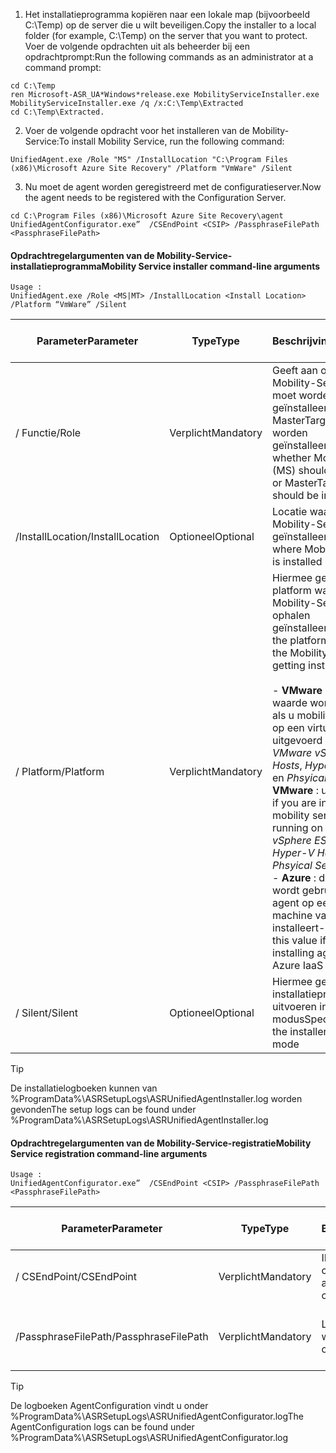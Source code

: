 1. <span data-ttu-id="9e5ca-101">Het installatieprogramma kopiëren naar een lokale map (bijvoorbeeld C:\Temp) op de server die u wilt beveiligen.</span><span class="sxs-lookup"><span data-stu-id="9e5ca-101">Copy the installer to a local folder (for example, C:\Temp) on the server that you want to protect.</span></span> <span data-ttu-id="9e5ca-102">Voer de volgende opdrachten uit als beheerder bij een opdrachtprompt:</span><span class="sxs-lookup"><span data-stu-id="9e5ca-102">Run the following commands as an administrator at a command prompt:</span></span>

  ```
  cd C:\Temp
  ren Microsoft-ASR_UA*Windows*release.exe MobilityServiceInstaller.exe
  MobilityServiceInstaller.exe /q /x:C:\Temp\Extracted
  cd C:\Temp\Extracted.
  ```
2. <span data-ttu-id="9e5ca-103">Voer de volgende opdracht voor het installeren van de Mobility-Service:</span><span class="sxs-lookup"><span data-stu-id="9e5ca-103">To install Mobility Service, run the following command:</span></span>

  ```
  UnifiedAgent.exe /Role "MS" /InstallLocation "C:\Program Files (x86)\Microsoft Azure Site Recovery" /Platform "VmWare" /Silent
  ```
3. <span data-ttu-id="9e5ca-104">Nu moet de agent worden geregistreerd met de configuratieserver.</span><span class="sxs-lookup"><span data-stu-id="9e5ca-104">Now the agent needs to be registered with the Configuration Server.</span></span>

  ```
  cd C:\Program Files (x86)\Microsoft Azure Site Recovery\agent
  UnifiedAgentConfigurator.exe”  /CSEndPoint <CSIP> /PassphraseFilePath <PassphraseFilePath>
  ```

#### <a name="mobility-service-installer-command-line-arguments"></a><span data-ttu-id="9e5ca-105">Opdrachtregelargumenten van de Mobility-Service-installatieprogramma</span><span class="sxs-lookup"><span data-stu-id="9e5ca-105">Mobility Service installer command-line arguments</span></span>

```
Usage :
UnifiedAgent.exe /Role <MS|MT> /InstallLocation <Install Location> /Platform “VmWare” /Silent
```

| <span data-ttu-id="9e5ca-106">Parameter</span><span class="sxs-lookup"><span data-stu-id="9e5ca-106">Parameter</span></span>|<span data-ttu-id="9e5ca-107">Type</span><span class="sxs-lookup"><span data-stu-id="9e5ca-107">Type</span></span>|<span data-ttu-id="9e5ca-108">Beschrijving</span><span class="sxs-lookup"><span data-stu-id="9e5ca-108">Description</span></span>|<span data-ttu-id="9e5ca-109">Mogelijke waarden</span><span class="sxs-lookup"><span data-stu-id="9e5ca-109">Possible values</span></span>|
|-|-|-|-|
|<span data-ttu-id="9e5ca-110">/ Functie</span><span class="sxs-lookup"><span data-stu-id="9e5ca-110">/Role</span></span>|<span data-ttu-id="9e5ca-111">Verplicht</span><span class="sxs-lookup"><span data-stu-id="9e5ca-111">Mandatory</span></span>|<span data-ttu-id="9e5ca-112">Geeft aan of de Mobility-Service (MS) moet worden geïnstalleerd of MasterTarget(MT) moet worden geïnstalleerd.</span><span class="sxs-lookup"><span data-stu-id="9e5ca-112">Specifies whether Mobility Service (MS) should be installed or MasterTarget(MT) should be installed</span></span>|<span data-ttu-id="9e5ca-113">MS</span><span class="sxs-lookup"><span data-stu-id="9e5ca-113">MS</span></span> </br> <span data-ttu-id="9e5ca-114">MT</span><span class="sxs-lookup"><span data-stu-id="9e5ca-114">MT</span></span>|
|<span data-ttu-id="9e5ca-115">/InstallLocation</span><span class="sxs-lookup"><span data-stu-id="9e5ca-115">/InstallLocation</span></span>|<span data-ttu-id="9e5ca-116">Optioneel</span><span class="sxs-lookup"><span data-stu-id="9e5ca-116">Optional</span></span>|<span data-ttu-id="9e5ca-117">Locatie waar de Mobility-Service is geïnstalleerd</span><span class="sxs-lookup"><span data-stu-id="9e5ca-117">Location where Mobility Service is installed</span></span>|<span data-ttu-id="9e5ca-118">Een map op de computer</span><span class="sxs-lookup"><span data-stu-id="9e5ca-118">Any folder on the computer</span></span>|
|<span data-ttu-id="9e5ca-119">/ Platform</span><span class="sxs-lookup"><span data-stu-id="9e5ca-119">/Platform</span></span>|<span data-ttu-id="9e5ca-120">Verplicht</span><span class="sxs-lookup"><span data-stu-id="9e5ca-120">Mandatory</span></span>|<span data-ttu-id="9e5ca-121">Hiermee geeft u het platform waarop de Mobility-Service is ophalen geïnstalleerd</span><span class="sxs-lookup"><span data-stu-id="9e5ca-121">Specifies the platform on which the Mobility Service is getting installed</span></span> </br> </br><span data-ttu-id="9e5ca-122">- **VMware** : deze waarde wordt gebruikt als u mobility-service op een virtuele machine uitgevoerd installeert op *VMware vSphere ESXi-Hosts*, *Hyper-V-Hosts* en *Phsyical Servers*</span><span class="sxs-lookup"><span data-stu-id="9e5ca-122">- **VMware** : use this value if you are installing mobility service on a VM running on *VMware vSphere ESXi Hosts*, *Hyper-V Hosts* and *Phsyical Servers*</span></span> </br> <span data-ttu-id="9e5ca-123">- **Azure** : deze waarde wordt gebruikt als u agent op een virtuele machine van Azure IaaS installeert</span><span class="sxs-lookup"><span data-stu-id="9e5ca-123">- **Azure** : use this value if you are installing agent on a Azure IaaS VM</span></span>| <span data-ttu-id="9e5ca-124">VMware</span><span class="sxs-lookup"><span data-stu-id="9e5ca-124">VMware</span></span> </br> <span data-ttu-id="9e5ca-125">Azure</span><span class="sxs-lookup"><span data-stu-id="9e5ca-125">Azure</span></span>|
|<span data-ttu-id="9e5ca-126">/ Silent</span><span class="sxs-lookup"><span data-stu-id="9e5ca-126">/Silent</span></span>|<span data-ttu-id="9e5ca-127">Optioneel</span><span class="sxs-lookup"><span data-stu-id="9e5ca-127">Optional</span></span>|<span data-ttu-id="9e5ca-128">Hiermee geeft u het installatieprogramma uitvoeren in de stille modus</span><span class="sxs-lookup"><span data-stu-id="9e5ca-128">Specifies to run the installer in silent mode</span></span>| <span data-ttu-id="9e5ca-129">N.v.t.</span><span class="sxs-lookup"><span data-stu-id="9e5ca-129">NA</span></span>|

>[!TIP]
> <span data-ttu-id="9e5ca-130">De installatielogboeken kunnen van %ProgramData%\ASRSetupLogs\ASRUnifiedAgentInstaller.log worden gevonden</span><span class="sxs-lookup"><span data-stu-id="9e5ca-130">The setup logs can be found under %ProgramData%\ASRSetupLogs\ASRUnifiedAgentInstaller.log</span></span>

#### <a name="mobility-service-registration-command-line-arguments"></a><span data-ttu-id="9e5ca-131">Opdrachtregelargumenten van de Mobility-Service-registratie</span><span class="sxs-lookup"><span data-stu-id="9e5ca-131">Mobility Service registration command-line arguments</span></span>

```
Usage :
UnifiedAgentConfigurator.exe”  /CSEndPoint <CSIP> /PassphraseFilePath <PassphraseFilePath>
```

  | <span data-ttu-id="9e5ca-132">Parameter</span><span class="sxs-lookup"><span data-stu-id="9e5ca-132">Parameter</span></span>|<span data-ttu-id="9e5ca-133">Type</span><span class="sxs-lookup"><span data-stu-id="9e5ca-133">Type</span></span>|<span data-ttu-id="9e5ca-134">Beschrijving</span><span class="sxs-lookup"><span data-stu-id="9e5ca-134">Description</span></span>|<span data-ttu-id="9e5ca-135">Mogelijke waarden</span><span class="sxs-lookup"><span data-stu-id="9e5ca-135">Possible values</span></span>|
  |-|-|-|-|
  |<span data-ttu-id="9e5ca-136">/ CSEndPoint</span><span class="sxs-lookup"><span data-stu-id="9e5ca-136">/CSEndPoint</span></span> |<span data-ttu-id="9e5ca-137">Verplicht</span><span class="sxs-lookup"><span data-stu-id="9e5ca-137">Mandatory</span></span>|<span data-ttu-id="9e5ca-138">IP-adres van de configuratieserver</span><span class="sxs-lookup"><span data-stu-id="9e5ca-138">IP address of the configuration server</span></span>| <span data-ttu-id="9e5ca-139">Een geldig IP-adres</span><span class="sxs-lookup"><span data-stu-id="9e5ca-139">Any valid IP address</span></span>|
  |<span data-ttu-id="9e5ca-140">/PassphraseFilePath</span><span class="sxs-lookup"><span data-stu-id="9e5ca-140">/PassphraseFilePath</span></span>|<span data-ttu-id="9e5ca-141">Verplicht</span><span class="sxs-lookup"><span data-stu-id="9e5ca-141">Mandatory</span></span>|<span data-ttu-id="9e5ca-142">Locatie van de wachtwoordzin</span><span class="sxs-lookup"><span data-stu-id="9e5ca-142">Location of the passphrase</span></span> |<span data-ttu-id="9e5ca-143">Een geldig UNC- of lokale bestandspad</span><span class="sxs-lookup"><span data-stu-id="9e5ca-143">Any valid UNC or local file path</span></span>|


>[!TIP]
> <span data-ttu-id="9e5ca-144">De logboeken AgentConfiguration vindt u onder %ProgramData%\ASRSetupLogs\ASRUnifiedAgentConfigurator.log</span><span class="sxs-lookup"><span data-stu-id="9e5ca-144">The AgentConfiguration logs can be found under %ProgramData%\ASRSetupLogs\ASRUnifiedAgentConfigurator.log</span></span>
